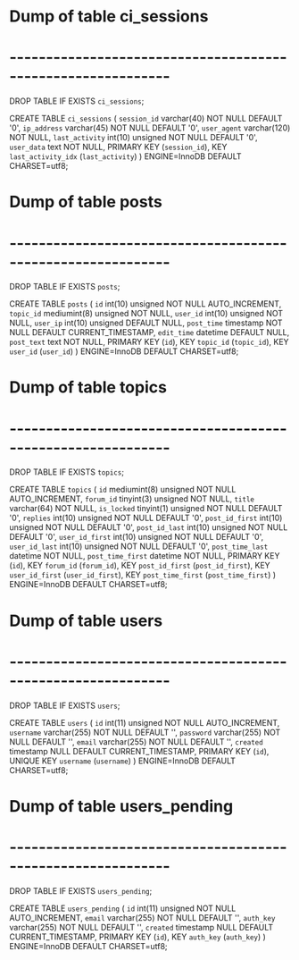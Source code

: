 # Dump of table ci_sessions
# ------------------------------------------------------------

DROP TABLE IF EXISTS `ci_sessions`;

CREATE TABLE `ci_sessions` (
  `session_id` varchar(40) NOT NULL DEFAULT '0',
  `ip_address` varchar(45) NOT NULL DEFAULT '0',
  `user_agent` varchar(120) NOT NULL,
  `last_activity` int(10) unsigned NOT NULL DEFAULT '0',
  `user_data` text NOT NULL,
  PRIMARY KEY (`session_id`),
  KEY `last_activity_idx` (`last_activity`)
) ENGINE=InnoDB DEFAULT CHARSET=utf8;



# Dump of table posts
# ------------------------------------------------------------

DROP TABLE IF EXISTS `posts`;

CREATE TABLE `posts` (
  `id` int(10) unsigned NOT NULL AUTO_INCREMENT,
  `topic_id` mediumint(8) unsigned NOT NULL,
  `user_id` int(10) unsigned NOT NULL,
  `user_ip` int(10) unsigned DEFAULT NULL,
  `post_time` timestamp NOT NULL DEFAULT CURRENT_TIMESTAMP,
  `edit_time` datetime DEFAULT NULL,
  `post_text` text NOT NULL,
  PRIMARY KEY (`id`),
  KEY `topic_id` (`topic_id`),
  KEY `user_id` (`user_id`)
) ENGINE=InnoDB DEFAULT CHARSET=utf8;



# Dump of table topics
# ------------------------------------------------------------

DROP TABLE IF EXISTS `topics`;

CREATE TABLE `topics` (
  `id` mediumint(8) unsigned NOT NULL AUTO_INCREMENT,
  `forum_id` tinyint(3) unsigned NOT NULL,
  `title` varchar(64) NOT NULL,
  `is_locked` tinyint(1) unsigned NOT NULL DEFAULT '0',
  `replies` int(10) unsigned NOT NULL DEFAULT '0',
  `post_id_first` int(10) unsigned NOT NULL DEFAULT '0',
  `post_id_last` int(10) unsigned NOT NULL DEFAULT '0',
  `user_id_first` int(10) unsigned NOT NULL DEFAULT '0',
  `user_id_last` int(10) unsigned NOT NULL DEFAULT '0',
  `post_time_last` datetime NOT NULL,
  `post_time_first` datetime NOT NULL,
  PRIMARY KEY (`id`),
  KEY `forum_id` (`forum_id`),
  KEY `post_id_first` (`post_id_first`),
  KEY `user_id_first` (`user_id_first`),
  KEY `post_time_first` (`post_time_first`)
) ENGINE=InnoDB DEFAULT CHARSET=utf8;



# Dump of table users
# ------------------------------------------------------------

DROP TABLE IF EXISTS `users`;

CREATE TABLE `users` (
  `id` int(11) unsigned NOT NULL AUTO_INCREMENT,
  `username` varchar(255) NOT NULL DEFAULT '',
  `password` varchar(255) NOT NULL DEFAULT '',
  `email` varchar(255) NOT NULL DEFAULT '',
  `created` timestamp NULL DEFAULT CURRENT_TIMESTAMP,
  PRIMARY KEY (`id`),
  UNIQUE KEY `username` (`username`)
) ENGINE=InnoDB DEFAULT CHARSET=utf8;



# Dump of table users_pending
# ------------------------------------------------------------

DROP TABLE IF EXISTS `users_pending`;

CREATE TABLE `users_pending` (
  `id` int(11) unsigned NOT NULL AUTO_INCREMENT,
  `email` varchar(255) NOT NULL DEFAULT '',
  `auth_key` varchar(255) NOT NULL DEFAULT '',
  `created` timestamp NULL DEFAULT CURRENT_TIMESTAMP,
  PRIMARY KEY (`id`),
  KEY `auth_key` (`auth_key`)
) ENGINE=InnoDB DEFAULT CHARSET=utf8;
